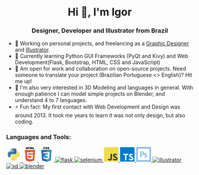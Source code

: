<h1 align="center">Hi 👋, I'm Igor</h1>
<h3 align="center">Designer, Developer and Illustrator from Brazil</h3>

- 🔭 Working on personal projects, and freelancing as a [Graphic Designer](https://behance.net/igordoodles) and [Illustrator](https://artstation.com/igordoodles).
- 🌱 Currently learning Python GUI Frameworks (PyQt and Kivy) and Web Development(Flask, Bootstrap, HTML, CSS and JavaScript)
- 👯 Am open for work and collaboration on open-source projects. Need someone to translate your project (Brazilian Portuguese <> English)? Hit me up!
- 💬 I'm also very interested in 3D Modeling and languages in general. With enough patience I can model simple projects on Blender, and understand 4 to 7 languages.
- ⚡ Fun fact: My first contact with Web Development and Design was around 2013. It took me years to learn it was not only design, but also coding.

<h3 align="left">Languages and Tools:</h3>
<p align="left">
<a href="https://www.python.org" target="_blank" rel="noreferrer"> <img src="https://raw.githubusercontent.com/devicons/devicon/master/icons/python/python-original.svg" alt="python" width="40" height="40"/> </a>
<a href="https://www.w3.org/html/" target="_blank" rel="noreferrer"> <img src="https://raw.githubusercontent.com/devicons/devicon/master/icons/html5/html5-original-wordmark.svg" alt="html5" width="40" height="40"/> </a>
<a href="https://www.w3schools.com/css/" target="_blank" rel="noreferrer"> <img src="https://raw.githubusercontent.com/devicons/devicon/master/icons/css3/css3-original-wordmark.svg" alt="css3" width="40" height="40"/> </a> 
<a href="https://flask.palletsprojects.com/" target="_blank" rel="noreferrer"> <img src="https://www.vectorlogo.zone/logos/pocoo_flask/pocoo_flask-icon.svg" alt="flask" width="40" height="40"/> </a>
<a href="https://www.selenium.dev" target="_blank" rel="noreferrer"> <img src="https://raw.githubusercontent.com/detain/svg-logos/780f25886640cef088af994181646db2f6b1a3f8/svg/selenium-logo.svg" alt="selenium" width="40" height="40"/> </a>
<a href="https://developer.mozilla.org/en-US/docs/Web/JavaScript" target="_blank" rel="noreferrer"> <img src="https://raw.githubusercontent.com/devicons/devicon/master/icons/javascript/javascript-original.svg" alt="javascript" width="40" height="40"/> </a> 
<a href="https://www.typescriptlang.org/" target="_blank" rel="noreferrer"> <img src="https://raw.githubusercontent.com/devicons/devicon/master/icons/typescript/typescript-original.svg" alt="typescript" width="40" height="40"/> </a> 
<a href="https://www.photoshop.com/en" target="_blank" rel="noreferrer"> <img src="https://raw.githubusercontent.com/devicons/devicon/master/icons/photoshop/photoshop-line.svg" alt="photoshop" width="40" height="40"/> </a>
<a href="https://www.adobe.com/in/products/illustrator.html" target="_blank" rel="noreferrer"> <img src="https://www.vectorlogo.zone/logos/adobe_illustrator/adobe_illustrator-icon.svg" alt="illustrator" width="40" height="40"/> </a>
<a href="https://www.adobe.com/products/xd.html" target="_blank" rel="noreferrer"> <img src="https://cdn.worldvectorlogo.com/logos/adobe-xd.svg" alt="xd" width="40" height="40"/> </a> 
<a href="https://www.blender.org/" target="_blank" rel="noreferrer"> <img src="https://download.blender.org/branding/community/blender_community_badge_white.svg" alt="blender" width="40" height="40"/> </a>
</p>

<!-- ![](https://github-readme-stats.vercel.app/api?username=igordsmelo&theme=dark&hide_border=true&include_all_commits=true&count_private=true) -->
<!-- ![](https://github-readme-streak-stats.herokuapp.com/?user=igordsmelo&theme=dark&hide_border=true)<br/>
![](https://github-readme-stats.vercel.app/api/top-langs/?username=igordsmelo&theme=dark&hide_border=true&include_all_commits=true&count_private=true&layout=compact) -->
